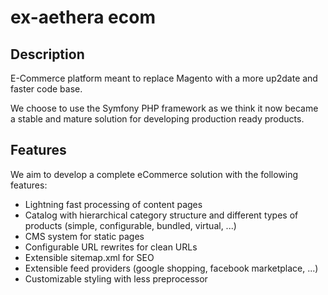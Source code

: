 # ex-aethera ecom
## Description
E-Commerce platform meant to replace Magento with a more up2date and faster code base.  

We choose to use the Symfony PHP framework as we think it now became a stable and mature solution for developing production ready products.

## Features
We aim to develop a complete eCommerce solution with the following features:

- Lightning fast processing of content pages
- Catalog with hierarchical category structure and different types of products (simple, configurable, bundled, virtual, ...)
- CMS system for static pages
- Configurable URL rewrites for clean URLs
- Extensible sitemap.xml for SEO
- Extensible feed providers (google shopping, facebook marketplace, ...)
- Customizable styling with less preprocessor